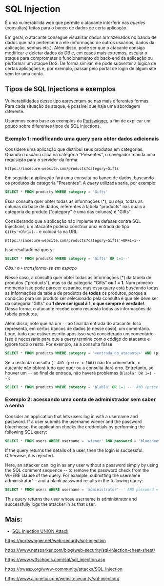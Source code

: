 # SQL Injection

É uma vulnerabilida web que permite o atacante interferir nas _queries_ (consultas) feitas para o banco de dados de certa aplicação. 

Em geral, o atacante consegue visualizar dados armazenados no bando de dados que não pertencem a ele (informação de outros usuários, dados da aplicação, senhas etc.). Além disso, pode ser que o atacante consiga modificar e deletar dados do DB e, em casos mais extremos, escalar o ataque para comprometer o funcionamento do back-end da aplicação ou performar um ataque DoS. De forma similar, ele pode subverter a lógica de certas aplicações e, por exemplo, passar pelo portal de login de algum site sem ter uma conta.

## Tipos de SQL Injections e exemplos

Vulnerabilidades desse tipo apresentam-se nas mais diferentes formas. Para cada situação de ataque, é possível que haja uma abordagem diferente.

Usaremos como base os exemplos da [Portswigger](https://portswigger.net/web-security/sql-injection), a fim de explicar um pouco sobre diferentes tipos de SQL Injections.

### Exemplo 1: modificando uma query para obter dados adicionais
Considere uma aplicação que distribui seus produtos em categorias. Quando o usuário clica na categoria "Presentes", o navegador manda uma requisição para o servidor da forma:
```
https://insecure-website.com/products?category=Gifts
```

Em seguida, a aplicação fará uma consulta no banco de dados, buscando os produtos da categoria "Presentes". A _query_ utilizada seria, por exemplo:
``` SQL
SELECT * FROM products WHERE category = 'Gifts'
```

Essa consulta quer obter todas as informações (*), ou seja, todas as colunas da base de dados, referentes à tabela "products" nas quais a categoria do produto ("category" é uma das colunas) é "Gifts".

Considerando que a aplicação não implementa defesas contra SQL Injections, um atacante poderia construir uma entrada do tipo `Gifts'+OR+1=1--` e colocá-la na URL:
```
https://insecure-website.com/products?category=Gifts'+OR+1=1--
```

Isso resultado na query:
``` SQL
SELECT * FROM products WHERE category = 'Gifts' OR 1=1--'
```
_Obs.: o `+` transforma-se em espaço_

Nesse caso, a consulta quer obter todas as informações (*) da tabela de produtos ("products"), mas só da categoria "Gifts" **ou 1 = 1**. Num primeiro momento isso pode parecer estranho, mas essa query está buscando todas as informações da tabela de produtos de **todos** os produtos, porque a condição para um produto ser selecionado pela consulta é que ele deve ser da categoria "Gifts" ou **1 deve ser igual à 1, o que sempre é verdade!**. Dessa forma, o atacante recebe como resposta todas as informações da tabela produtos.

Além disso, note que há um `--` ao final da entrada do atacante. Isso representa, em certos bancos de dados (e nesse caso), um comentário. Logo, tudo que estiver escrito após isso será considerado um comentário. Isso é necessário para que a _query_ termine com o código do atacante e ignore todo o resto. Por exemplo, se a consulta fosse 
``` SQL
SELECT * FROM products WHERE category = '<entrada_do_atacante>' AND (price < 100)
```

Se o resto da consulta (`' AND (price < 100)`) não for comentado, o atacante não obterá tudo que quer ou a consulta dará erro. Entretanto, se houver um `--` ao final da entrada, não haverá problemas (`blabla' OR 1=1 --`): 
``` SQL
SELECT * FROM products WHERE category = 'blabla' OR 1=1 --' AND (price < 100)
```

### Exemplo 2: acessando uma conta de administrador sem saber a senha

Consider an application that lets users log in with a username and password. If a user submits the username wiener and the password bluecheese, the application checks the credentials by performing the following SQL query:

``` SQL
SELECT * FROM users WHERE username = 'wiener' AND password = 'bluecheese'
```

If the query returns the details of a user, then the login is successful. Otherwise, it is rejected.

Here, an attacker can log in as any user without a password simply by using the SQL comment sequence -- to remove the password check from the WHERE clause of the query. For example, submitting the username administrator'-- and a blank password results in the following query:

``` SQL
SELECT * FROM users WHERE username = 'administrator'--' AND password = ''
```

This query returns the user whose username is administrator and successfully logs the attacker in as that user.

## Mais:
- [SQL Injection UNION Attack](https://portswigger.net/web-security/sql-injection/union-attacks)


https://portswigger.net/web-security/sql-injection

https://www.netsparker.com/blog/web-security/sql-injection-cheat-sheet/

https://www.w3schools.com/sql/sql_injection.asp

https://owasp.org/www-community/attacks/SQL_Injection

https://www.acunetix.com/websitesecurity/sql-injection/